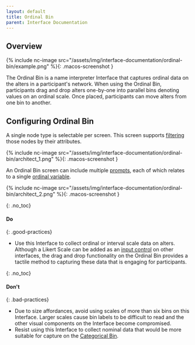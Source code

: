 ```yaml
---
layout: default
title: Ordinal Bin
parent: Interface Documentation
---
```

## Overview

{% include nc-image src="/assets/img/interface-documentation/ordinal-bin/example.png" %}{: .macos-screenshot }

The Ordinal Bin is a name interpreter Interface that captures ordinal data on the alters in a participant's network. When using the Ordinal Bin, participants drag and drop alters one-by-one into parallel bins denoting values on an ordinal scale. Once placed, participants can move alters from one bin to another.

## Configuring Ordinal Bin

A single node type is selectable per screen. This screen supports [filtering](../key-concepts/filtering.md) those nodes by their attributes.

{% include nc-image src="/assets/img/interface-documentation/ordinal-bin/architect_1.png" %}{: .macos-screenshot }

An Ordinal Bin screen can include multiple [prompts](../key-concepts/prompts.md), each of which relates to a single [ordinal variable](../key-concepts/variable-types.md/#ordinal).

{% include nc-image src="/assets/img/interface-documentation/ordinal-bin/architect_2.png" %}{: .macos-screenshot }

{: .no_toc}
#### Do

{: .good-practices}
- Use this Interface to collect ordinal or interval scale data on alters. Although a Likert Scale can be added as an [input control](../key-concepts/input-controls.md) on other interfaces, the drag and drop functionality on the Ordinal Bin provides a tactile method to capturing these data that is engaging for participants. 

{: .no_toc}
#### Don't

{: .bad-practices}
- Due to size affordances, avoid using scales of more than six bins on this Interface. Larger scales cause bin labels to be difficult to read and the other visual components on the Interface become compromised. 
- Resist using this Interface to collect nominal data that would be more suitable for capture on the [Categorical Bin](./categorical-bin.md).
